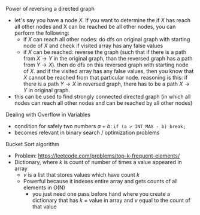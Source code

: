Power of reversing a directed graph
- let's say you have a node $X$. If you want to determine the if $X$ has reach all other nodes and X can be reached be all other nodes, you can perform the following:
	- if $X$ can reach all other nodes: do dfs on original graph with starting node of $X$ and check if visited array has any false values
	- if $X$ can be reached: reverse the graph (such that if there is a path from $X \to Y$ in the original graph, than the reversed graph has a path from $Y \to X$). then do dfs on this reversed graph with starting node of $X$. and if the visited array has any false values, then you know that $X$ cannot be reached from that particular node. reasoning is this: if there is a path $Y \to X$ in reversed graph, there has to be a path $X \to Y$ in original graph. 
- this can be used to find strongly connected directed graph (in which all nodes can reach all other nodes and can be reached by all other nodes)

Dealing with Overflow in Variables
- condition for safely two numbers $a$ + $b$: ```if (a > INT_MAX - b) break;```
- becomes relevant in binary search / optimization problems

Bucket Sort algorithm
- Problem: https://leetcode.com/problems/top-k-frequent-elements/
- Dictionary, where $k$ is count of number of times a value appeared in array
	- $v$ is a list that stores values which have count $k$
	- Powerful because it indexes entire array and gets counts of all elements in O(N)
		- you just need one pass before hand where you create a dictionary that has $k$ = value in array and $v$ equal to the count of that value